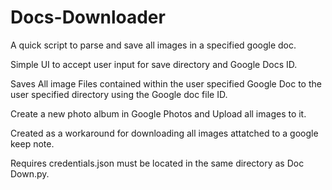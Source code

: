 # Docs-Downloader
A quick script to parse and save all images in a specified google doc.

Simple UI to accept user input for save directory and Google Docs ID.

Saves All image Files contained within the user specified Google Doc to the user specified directory using the Google doc file ID.

Create a new photo album in Google Photos and Upload all images to it.

Created as a workaround for downloading all images attatched to a google keep note.

Requires credentials.json must be located in the same directory as Doc Down.py.


